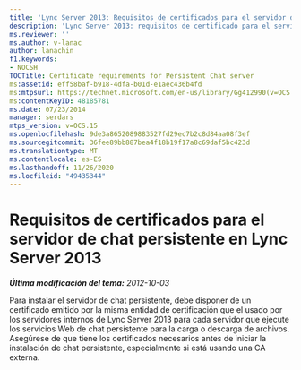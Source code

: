 ```yaml
---
title: 'Lync Server 2013: Requisitos de certificados para el servidor de chat persistente'
description: 'Lync Server 2013: requisitos de certificado para el servidor de chat persistente.'
ms.reviewer: ''
ms.author: v-lanac
author: lanachin
f1.keywords:
- NOCSH
TOCTitle: Certificate requirements for Persistent Chat server
ms:assetid: eff58baf-b918-4dfa-b01d-e1aec436b4fd
ms:mtpsurl: https://technet.microsoft.com/en-us/library/Gg412990(v=OCS.15)
ms:contentKeyID: 48185781
ms.date: 07/23/2014
manager: serdars
mtps_version: v=OCS.15
ms.openlocfilehash: 9de3a8652089883527fd29ec7b2c8d84aa08f3ef
ms.sourcegitcommit: 36fee89bb887bea4f18b19f17a8c69daf5bc423d
ms.translationtype: MT
ms.contentlocale: es-ES
ms.lasthandoff: 11/26/2020
ms.locfileid: "49435344"
---
```

# <a name="certificate-requirements-for-persistent-chat-server-in-lync-server-2013"></a>Requisitos de certificados para el servidor de chat persistente en Lync Server 2013

<div data-xmlns="http://www.w3.org/1999/xhtml">

<div class="topic" data-xmlns="http://www.w3.org/1999/xhtml" data-msxsl="urn:schemas-microsoft-com:xslt" data-cs="https://msdn.microsoft.com/">

<div data-asp="https://msdn2.microsoft.com/asp">



</div>

<div id="mainSection">

<div id="mainBody">

<span> </span>

_**Última modificación del tema:** 2012-10-03_

Para instalar el servidor de chat persistente, debe disponer de un certificado emitido por la misma entidad de certificación que el usado por los servidores internos de Lync Server 2013 para cada servidor que ejecute los servicios Web de chat persistente para la carga o descarga de archivos. Asegúrese de que tiene los certificados necesarios antes de iniciar la instalación de chat persistente, especialmente si está usando una CA externa.

</div>

<span> </span>

</div>

</div>

</div>

